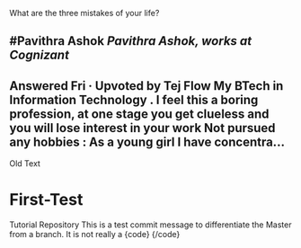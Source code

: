 <bold> What are the three mistakes of your life? </bold>

#Pavithra Ashok
*Pavithra Ashok, works at Cognizant*
-----------------------------------------------------------------------
Answered Fri · Upvoted by Tej Flow
My BTech in Information Technology . I feel this a boring profession, 
at one stage you get clueless and you will lose interest in your work
Not pursued any hobbies : As a young girl I have concentra...
-----------------------------------------------------------------------

Old Text
# First-Test
Tutorial Repository
This is a test commit message to differentiate the Master from a branch.
It is not really a {code} {/code}
